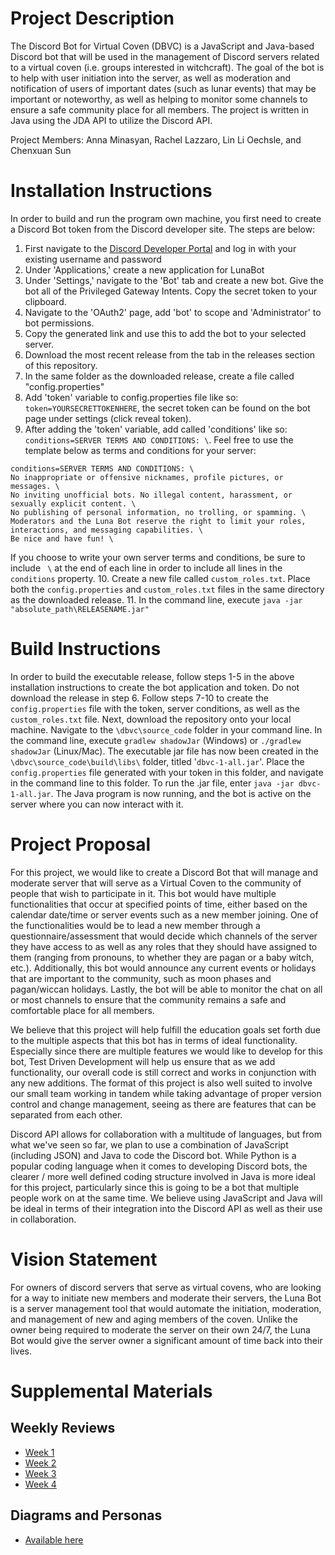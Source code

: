 # Project Description
The Discord Bot for Virtual Coven (DBVC) is a JavaScript and Java-based Discord bot that will be used in the management of Discord servers related to a virtual coven (i.e. groups interested in witchcraft). The goal of the bot is to help with user initiation into the server, as well as moderation and notification of users of important dates (such as lunar events) that may be important or noteworthy, as well as helping to monitor some channels to ensure a safe community place for all members. The project is written in Java using the JDA API to utilize the Discord API.

Project Members: Anna Minasyan, Rachel Lazzaro, Lin Li Oechsle, and Chenxuan Sun

# Installation Instructions
In order to build and run the program own machine, you first need to create a Discord Bot token from the Discord developer site. The steps are below: 
1. First navigate to the [Discord Developer Portal](https://discord.com/developers/applications) and log in with your existing username and password 
2. Under 'Applications,' create a new application for LunaBot
3. Under 'Settings,' navigate to the 'Bot' tab and create a new bot. Give the bot all of the Privileged Gateway Intents. Copy the secret token to your clipboard. 
4. Navigate to the 'OAuth2' page, add 'bot' to scope and 'Administrator' to bot permissions.
5. Copy the generated link and use this to add the bot to your selected server.
6. Download the most recent release from the tab in the releases section of this repository. 
7. In the same folder as the downloaded release, create a file called "config.properties"
8. Add 'token' variable to config.properties file like so: ```token=YOURSECRETTOKENHERE```, the secret token can be found on the bot page under settings (click reveal token).
9. After adding the 'token' variable, add called 'conditions' like so: ```conditions=SERVER TERMS AND CONDITIONS: \```. Feel free to use the template below as terms and conditions for your server: 
```
conditions=SERVER TERMS AND CONDITIONS: \
No inappropriate or offensive nicknames, profile pictures, or messages. \
No inviting unofficial bots. No illegal content, harassment, or sexually explicit content. \
No publishing of personal information, no trolling, or spamming. \
Moderators and the Luna Bot reserve the right to limit your roles, interactions, and messaging capabilities. \
Be nice and have fun! \
```
If you choose to write your own server terms and conditions, be sure to include ``` \``` at the end of each line in order to include all lines in the ```conditions``` property.
10. Create a new file called ```custom_roles.txt```. Place both the ```config.properties``` and ```custom_roles.txt``` files in the same directory as the downloaded release.
11. In the command line, execute ```java -jar "absolute_path\RELEASENAME.jar"```

# Build Instructions
In order to build the executable release, follow steps 1-5 in the above installation instructions to create the bot application and token. Do not download the release in step 6. Follow steps 7-10 to create the ```config.properties``` file with the token, server conditions, as well as the ```custom_roles.txt``` file. Next, download the repository onto your local machine. Navigate to the ```\dbvc\source_code``` folder in your command line. In the command line, execute ```gradlew shadowJar``` (Windows) or ```./gradlew shadowJar``` (Linux/Mac). The executable jar file has now been created in the ```\dbvc\source_code\build\libs\``` folder, titled '```dbvc-1-all.jar```'. Place the ```config.properties``` file generated with your token in this folder, and navigate in the command line to this folder. To run the .jar file, enter ```java -jar dbvc-1-all.jar```. The Java program is now running, and the bot is active on the server where you can now interact with it.

# Project Proposal
For this project, we would like to create a Discord Bot that will manage and moderate server that will serve as a Virtual Coven to the community of people that wish to participate in it. This bot would have multiple functionalities that occur at specified points of time, either based on the calendar date/time or server events such as a new member joining. One of the functionalities would be to lead a new member through a questionnaire/assessment that would decide which channels of the server they have access to as well as any roles that they should have assigned to them (ranging from pronouns, to whether they are pagan or a baby witch, etc.). Additionally, this bot would announce any current events or holidays that are important to the community, such as moon phases and pagan/wiccan holidays. Lastly, the bot will be able to monitor the chat on all or most channels to ensure that the community remains a safe and comfortable place for all members.

We believe that this project will help fulfill the education goals set forth due to the multiple aspects that this bot has in terms of ideal functionality. Especially since there are multiple features we would like to develop for this bot, Test Driven Development will help us ensure that as we add functionality, our overall code is still correct and works in conjunction with any new additions. The format of this project is also well suited to involve our small team working in tandem while taking advantage of proper version control and change management, seeing as there are features that can be separated from each other.

Discord API allows for collaboration with a multitude of languages, but from what we've seen so far, we plan to use a combination of JavaScript (including JSON) and Java to code the Discord bot. While Python is a popular coding language when it comes to developing Discord bots, the clearer / more well defined coding structure involved in Java is more ideal for this project, particularly since this is going to be a bot that multiple people work on at the same time. We believe using JavaScript and Java will be ideal in terms of their integration into the Discord API as well as their use in collaboration.

# Vision Statement
For owners of discord servers that serve as virtual covens, who are looking for a way to initiate new members and moderate their servers, the Luna Bot is a server management tool that would automate the initiation, moderation, and management of new and aging members of the coven. Unlike the owner being required to moderate the server on their own 24/7, the Luna Bot would give the server owner a significant amount of time back into their lives.

# Supplemental Materials 
## Weekly Reviews 
- [Week 1](https://github.com/CIS3296SoftwareDesignF21/dbvc/blob/readMeEdits/Week1.md)
- [Week 2](https://github.com/CIS3296SoftwareDesignF21/dbvc/blob/readMeEdits/Week2.md)
- [Week 3](https://github.com/CIS3296SoftwareDesignF21/dbvc/blob/readMeEdits/Week3.md)
- [Week 4](https://github.com/CIS3296SoftwareDesignF21/dbvc/blob/readMeEdits/Week4.md)

## Diagrams and Personas
- [Available here](https://github.com/CIS3296SoftwareDesignF21/dbvc/blob/readMeEdits/DiagramsAndPersonas.md)


